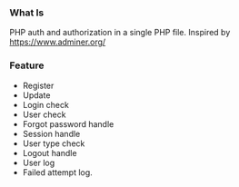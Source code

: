 ### What Is
PHP auth and authorization in a single PHP file. Inspired by https://www.adminer.org/

### Feature

- Register
- Update
- Login check
- User check
- Forgot password handle
- Session handle
- User type check
- Logout handle
- User log
- Failed attempt log.
